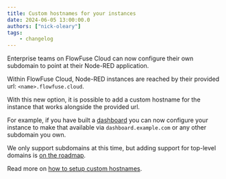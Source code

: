 ```yaml
---
title: Custom hostnames for your instances
date: 2024-06-05 13:00:00.0
authors: ["nick-oleary"]
tags:
    - changelog
---
```


Enterprise teams on FlowFuse Cloud can now configure their own subdomain to point
at their Node-RED application.

Within FlowFuse Cloud, Node-RED instances are reached by their provided url: `<name>.flowfuse.cloud`.

With this new option, it is possible to add a custom hostname for the instance that works alongside
the provided url.

For example, if you have built a [dashboard](https://dashboard.flowfuse.com) you can now configure your instance to make that available via `dashboard.example.com` or any other subdomain you own.

We only support subdomains at this time, but adding support for top-level domains is [on the roadmap](https://github.com/FlowFuse/flowfuse/issues/3982).

Read more on [how to setup custom hostnames](https://flowfuse.com/docs/user/custom-hostnames).